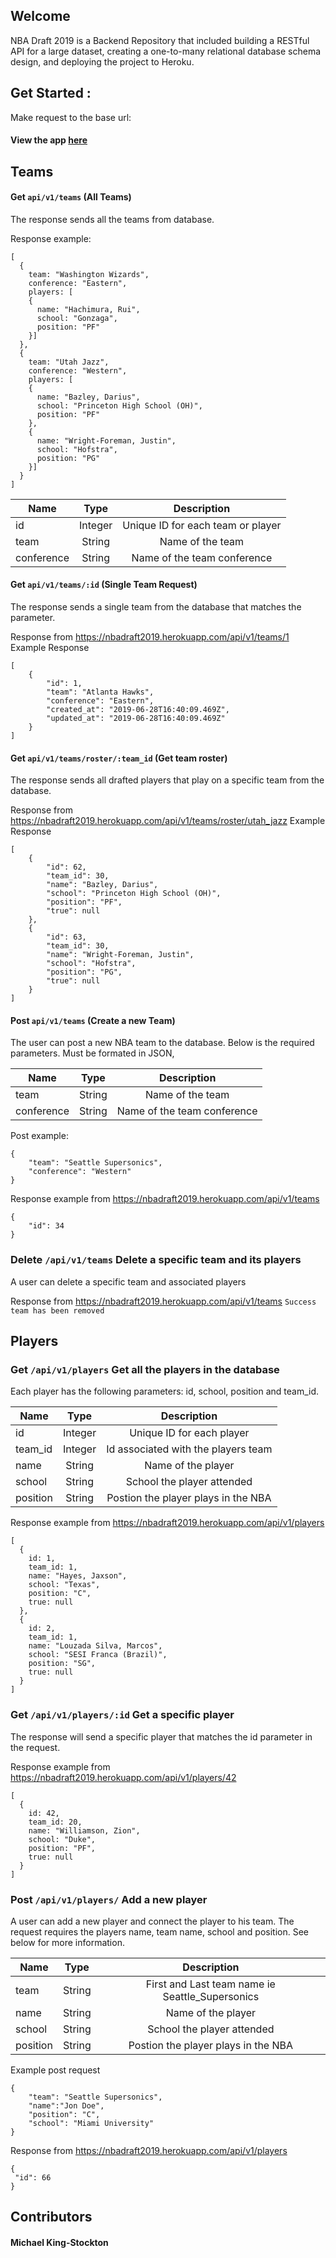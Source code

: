 ## Welcome 
NBA Draft 2019 is a Backend Repository that included building a RESTful API for a large dataset, creating a one-to-many relational database schema design, and deploying the project to Heroku.

## Get Started :

Make request to the base url:

#### View the app [here](https://nbadraft2019.herokuapp.com/)

## Teams

#### Get ```api/v1/teams``` (All Teams)

The response sends all the teams from database. 

Response example:

```  
[ 
  {
    team: "Washington Wizards",
    conference: "Eastern",
    players: [
    { 
      name: "Hachimura, Rui",
      school: "Gonzaga",
      position: "PF"
    }]
  },
  {
    team: "Utah Jazz",
    conference: "Western",
    players: [
    { 
      name: "Bazley, Darius", 
      school: "Princeton High School (OH)",
      position: "PF"
    }, 
    { 
      name: "Wright-Foreman, Justin",
      school: "Hofstra",
      position: "PG"
    }]
  }
] 
```

| Name | Type | Description |
| ---- |:----:|:-----------:|
| id | Integer | Unique ID for each team or player |
| team | String | Name of the team |
| conference | String | Name of the team conference |

#### Get ```api/v1/teams/:id``` (Single Team Request)

The response sends a single team from the database that matches the parameter.

Response from https://nbadraft2019.herokuapp.com/api/v1/teams/1 
Example Response

```
[
    {
        "id": 1,
        "team": "Atlanta Hawks",
        "conference": "Eastern",
        "created_at": "2019-06-28T16:40:09.469Z",
        "updated_at": "2019-06-28T16:40:09.469Z"
    }
]
```

#### Get ```api/v1/teams/roster/:team_id``` (Get team roster)

The response sends all drafted players that play on a specific team from the database.

Response from https://nbadraft2019.herokuapp.com/api/v1/teams/roster/utah_jazz 
Example Response
```
[
    {
        "id": 62,
        "team_id": 30,
        "name": "Bazley, Darius",
        "school": "Princeton High School (OH)",
        "position": "PF",
        "true": null
    },
    {
        "id": 63,
        "team_id": 30,
        "name": "Wright-Foreman, Justin",
        "school": "Hofstra",
        "position": "PG",
        "true": null
    }
]
```

#### Post ```api/v1/teams``` (Create a new Team)

The user can post a new NBA team to the database. Below is the required parameters. Must be formated in JSON,

| Name | Type | Description |
| ---- |:----:|:-----------:|
| team | String | Name of the team |
| conference | String | Name of the team conference |

Post example:
```
{ 
	"team": "Seattle Supersonics",
	"conference": "Western"
}
```

Response example from https://nbadraft2019.herokuapp.com/api/v1/teams 

```
{
    "id": 34
}
```

### Delete ```/api/v1/teams``` Delete a specific team and its players

A user can delete a specific team and associated players

Response from https://nbadraft2019.herokuapp.com/api/v1/teams 
```Success team has been removed```

## Players

### Get ```/api/v1/players``` Get all the players in the database

Each player has the following parameters: id, school, position and team_id.

| Name | Type | Description |
| ---- |:----:|:-----------:|
| id | Integer | Unique ID for each player |
| team_id | Integer | Id associated with the players team |
| name | String | Name of the player |
| school | String | School the player attended |
| position | String | Postion the player plays in the NBA |

Response example from https://nbadraft2019.herokuapp.com/api/v1/players 

```
[
  {
    id: 1,
    team_id: 1,
    name: "Hayes, Jaxson",
    school: "Texas",
    position: "C",
    true: null
  },
  {
    id: 2,
    team_id: 1,
    name: "Louzada Silva, Marcos",
    school: "SESI Franca (Brazil)",
    position: "SG",
    true: null
  }
]
```

### Get ```/api/v1/players/:id``` Get a specific player

The response will send a specific player that matches the id parameter in the request.

Response example from https://nbadraft2019.herokuapp.com/api/v1/players/42

```
[
  {
    id: 42,
    team_id: 20,
    name: "Williamson, Zion",
    school: "Duke",
    position: "PF",
    true: null
  }
]
```

### Post ```/api/v1/players/``` Add a new player

A user can add a new player and connect the player to his team.
The request requires the players name, team name, school and position.
See below for more information.

| Name | Type | Description |
| ---- |:----:|:-----------:|
| team | String | First and Last team name ie Seattle_Supersonics |
| name | String | Name of the player |
| school | String | School the player attended |
| position | String | Postion the player plays in the NBA |

Example post request 
```
{
    "team": "Seattle Supersonics",
    "name":"Jon Doe",
    "position": "C",
    "school": "Miami University"
}
```

Response from  https://nbadraft2019.herokuapp.com/api/v1/players

``` 
{
 "id": 66
}
```

## Contributors

#### Michael King-Stockton